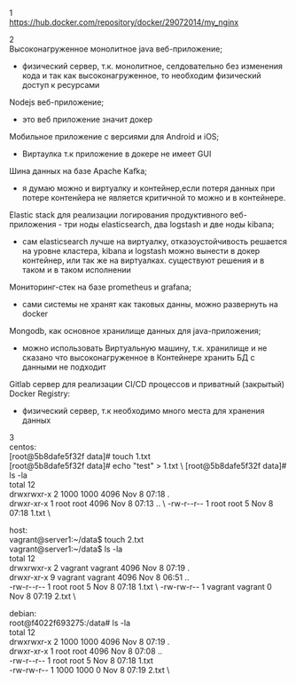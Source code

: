 1\
https://hub.docker.com/repository/docker/29072014/my_nginx

2\
Высоконагруженное монолитное java веб-приложение;
 - физический сервер, т.к. монолитное, селдовательно без изменения кода 
   и так как высоконагруженное, то необходим физический доступ к ресурсами

Nodejs веб-приложение;
 - это веб приложение значит докер

Мобильное приложение c версиями для Android и iOS;
 - Виртаулка т.к приложение в докере не имеет GUI

Шина данных на базе Apache Kafka;
 - я думаю можно и виртуалку и контейнер,если потеря данных при потере контенйера не является критичной то можно и в контейнере.

Elastic stack для реализации логирования продуктивного веб-приложения - три ноды elasticsearch, два logstash и две ноды kibana;
 - сам elasticsearch лучше на виртуалку, отказоустойчивость решается на уровне кластера, 
   kibana и logstash можно вынести в докер контейнер, или так же на виртуалках.
   существуют решения и в таком и в таком исполнении

Мониторинг-стек на базе prometheus и grafana;
 - сами системы не хранят как таковых данны, можно развернуть на docker

Mongodb, как основное хранилище данных для java-приложения;
 - можно использовать Виртуальную машину, т.к. хранилище и  не сказано что высоконагруженное
   в Контейнере хранить БД с данными не подходит

Gitlab сервер для реализации CI/CD процессов и приватный (закрытый) Docker Registry:
 - физический сервер, т.к необходимо много места для хранения данных

3\
centos: \
[root@5b8dafe5f32f data]# touch 1.txt \
[root@5b8dafe5f32f data]# echo "test" > 1.txt \ 
[root@5b8dafe5f32f data]# ls -la \
total 12 \
drwxrwxr-x 2 1000 1000 4096 Nov  8 07:18 . \
drwxr-xr-x 1 root root 4096 Nov  8 07:13 .. \ 
-rw-r--r-- 1 root root    5 Nov  8 07:18 1.txt \

host: \
vagrant@server1:~/data$ touch 2.txt \
vagrant@server1:~/data$ ls -la \
total 12 \
drwxrwxr-x 2 vagrant vagrant 4096 Nov  8 07:19 . \
drwxr-xr-x 9 vagrant vagrant 4096 Nov  8 06:51 .. \
-rw-r--r-- 1 root    root       5 Nov  8 07:18 1.txt \ 
-rw-rw-r-- 1 vagrant vagrant    0 Nov  8 07:19 2.txt \

debian: \
root@f4022f693275:/data# ls -la \
total 12 \
drwxrwxr-x 2 1000 1000 4096 Nov  8 07:19 . \
drwxr-xr-x 1 root root 4096 Nov  8 07:08 .. \
-rw-r--r-- 1 root root    5 Nov  8 07:18 1.txt \
-rw-rw-r-- 1 1000 1000    0 Nov  8 07:19 2.txt \



